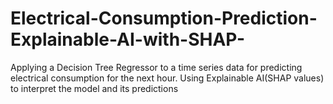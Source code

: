 # Electrical-Consumption-Prediction-Explainable-AI-with-SHAP-
Applying a Decision Tree Regressor to a time series data for predicting electrical consumption for the next hour. Using Explainable AI(SHAP values) to interpret the model and its predictions
